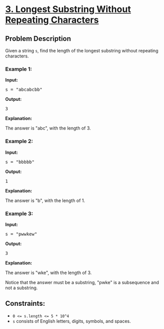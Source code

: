 <!-- 3. Longest Substring Without Repeating Characters -->

<h1>
  <a href="https://leetcode.com/problems/longest-substring-without-repeating-characters/">3. Longest Substring Without Repeating Characters</a>
</h1>

<h2>Problem Description</h2>

<p>
  Given a string <code>s</code>, find the length of the longest substring without repeating characters.
</p>

<h3>Example 1:</h3>

<p><strong>Input:</strong></p>

<pre>
s = "abcabcbb"
</pre>

<strong>Output:</strong>

<pre>
3
</pre>

<strong>Explanation:</strong>

<p>
  The answer is "abc", with the length of 3.
</p>

<h3>Example 2:</h3>

<p><strong>Input:</strong></p>

<pre>
s = "bbbbb"
</pre>

<strong>Output:</strong>

<pre>
1
</pre>

<strong>Explanation:</strong>

<p>
  The answer is "b", with the length of 1.
</p>

<h3>Example 3:</h3>

<p><strong>Input:</strong></p>

<pre>
s = "pwwkew"
</pre>

<strong>Output:</strong>

<pre>
3
</pre>

<strong>Explanation:</strong>

<p>
  The answer is "wke", with the length of 3.
</p>

<p>
  Notice that the answer must be a substring, "pwke" is a subsequence and not a substring.
</p>

<h2>Constraints:</h2>

<ul>
  <li><code>0 <= s.length <= 5 * 10^4</code></li>
  <li><code>s</code> consists of English letters, digits, symbols, and spaces.</li>
</ul>

<!-- End of 3. Longest Substring Without Repeating Characters -->
